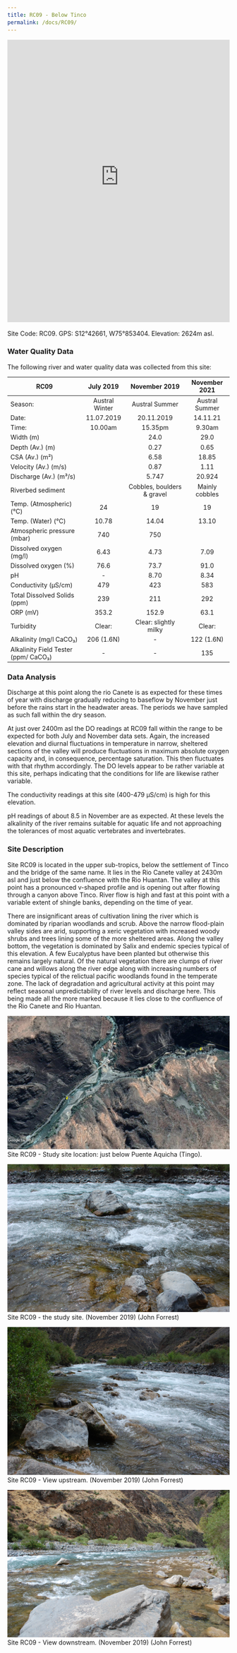 ```yaml
---
title: RC09 - Below Tinco
permalink: /docs/RC09/
---
```


<iframe width="100%" height="640" allowfullscreen style="border-style:none;" src="https://cavep-undc-hosting.netlify.com/sites/RC09/app-files/"></iframe>


Site Code: RC09.  GPS: S12°42661, W75°853404. Elevation:
2624m asl.

### Water Quality Data

The following river and water quality data was collected from this site:

|     RC09                                    |        July 2019      |                       November 2019                     |      November 2021    |
|---------------------------------------------|:---------------------:|:-------------------------------------------------------:|:---------------------:|
|     Season:                                 |     Austral Winter    |                      Austral Summer                     |     Austral Summer    |
|     Date:                                   |       11.07.2019      |                        20.11.2019                       |        14.11.21       |
|     Time:                                   |         10.00am       |                          15.35pm                        |         9.30am        |
|     Width (m)                               |                       |                           24.0                          |          29.0         |
|     Depth (Av.) (m)                         |                       |                           0.27                          |          0.65         |
|     CSA (Av.) (m²)                          |                       |                           6.58                          |          18.85        |
|     Velocity (Av.) (m/s)                    |                       |                           0.87                          |          1.11         |
|     Discharge (Av.) (m³/s)                  |                       |                             5.747                       |         20.924        |
|     Riverbed sediment                       |                       |                Cobbles, boulders & gravel               |     Mainly cobbles    |
|     Temp. (Atmospheric) (°C)                |           24          |                            19                           |           19          |
|     Temp. (Water) (°C)                      |          10.78        |                           14.04                         |          13.10        |
|     Atmospheric pressure (mbar)             |           740         |                            750                          |                       |
|     Dissolved oxygen (mg/l)                 |          6.43         |                           4.73                          |          7.09         |
|     Dissolved oxygen (%)                    |          76.6         |                           73.7                          |          91.0         |
|     pH                                      |            -          |                           8.70                          |          8.34         |
|     Conductivity (µS/cm)                    |           479         |                            423                          |           583         |
|     Total Dissolved Solids (ppm)            |           239         |                            211                          |           292         |
|     ORP (mV)                                |          353.2        |                           152.9                         |          63.1         |
|     Turbidity                               |         Clear:        |                  Clear:  slightly milky                 |         Clear:        |
|     Alkalinity (mg/l CaCO₃)                 |       206 (1.6N)      |                             -                           |       122 (1.6N)      |
|     Alkalinity Field Tester (ppm/ CaCO₃)    |            -          |                             -                           |           135         |

### Data Analysis
Discharge at this point along the rio Canete is as expected for these times of year with discharge gradually reducing to baseflow by November just before the rains start in the headwater areas. The periods we have sampled as such fall within the dry season.

At just over 2400m asl the DO readings at RC09 fall within the range to be expected for both July and November data sets. Again, the increased elevation and diurnal fluctuations in temperature in narrow, sheltered sections of the valley will produce fluctuations in maximum absolute oxygen capacity and, in consequence, percentage saturation. This then fluctuates with that rhythm accordingly. The DO levels appear to be rather variable at this site, perhaps indicating that the conditions for life are likewise rather variable. 

The conductivity readings at this site (400-479 µS/cm) is high for this elevation.

pH readings of about 8.5 in November are as expected. At these levels the alkalinity of the river remains suitable for aquatic life and not approaching the tolerances of most aquatic vertebrates and invertebrates.
  
### Site Description
Site RC09 is located in the upper sub-tropics, below the settlement of Tinco and the bridge of the same name. It lies in the Rio Canete valley at 2430m asl and just below the confluence with the Rio Huantan. The valley at this point has a pronounced v-shaped profile and is opening out after flowing through a canyon above Tinco. River flow is high and fast at this point with a variable extent of shingle banks, depending on the time of year.

There are insignificant areas of cultivation lining the river which is dominated by riparian woodlands and scrub. Above the narrow flood-plain valley sides are arid, supporting a xeric vegetation with increased woody shrubs and trees lining some of the more sheltered areas. Along the valley bottom, the vegetation is dominated by Salix and endemic species typical of this elevation. A few Eucalyptus have been planted but otherwise this remains largely natural. Of the natural vegetation there are clumps of river cane and willows along the river edge along with increasing numbers of species typical of the relictual pacific woodlands found in the temperate zone. The lack of degradation and agricultural activity at this point may reflect seasonal unpredictability of river levels and discharge here. This being made all the more marked because it lies close to the confluence of the Rio Canete and Rio Huantan. 


![RC09 View upstream](/assets/SiteDescriptions/RC09/RC09Tingo.jpg)
Site RC09 - Study site location: just below Puente Aquicha (Tingo). 


![Site RC09 - the study site. (John Forrest)](/assets/SiteDescriptions/RC09/RC09Studysite.JPG)
Site RC09 - the study site.  (November 2019) (John Forrest)


![RC09 View upstream](/assets/SiteDescriptions/RC09/RC09Viewupstream.JPG)
Site RC09 - View upstream.  (November 2019) (John Forrest)


![RC09 View downstream](/assets/SiteDescriptions/RC09/RC09Viewdownstream.JPG)
Site RC09 - View downstream.  (November 2019) (John Forrest)
